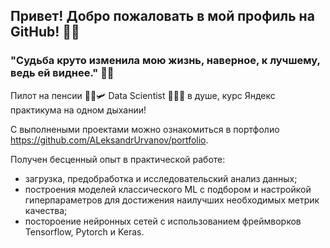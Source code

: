## Привет! Добро пожаловать в мой профиль на GitHub! 👋🏻

### "Судьба круто изменила мою жизнь, наверное, к лучшему, ведь ей виднее." 🤞🏻

Пилот на пенсии 👨‍✈🛩️  Data Scientist 👨🏼‍💻 в душе, курс Яндекс практикума на одном дыхании! 

С выполнеными проектами можно ознакомиться в портфолио https://github.com/ALeksandrUrvanov/portfolio.

Получен бесценный опыт в практической работе:
- загрузка, предобработка и исследовательский анализ данных;
- построения моделей классического ML с подбором и настройкой гиперпараметров для достижения наилучших необходимых метрик качества;
- постороение нейронных сетей с использованием фреймворков Tensorflow, Pytorch и Keras.




